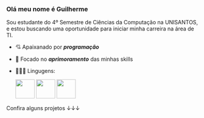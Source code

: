 ### Olá meu nome é Guilherme
Sou estudante do 4º Semestre de Ciências da Computação na UNISANTOS, e estou buscando uma oportunidade para iniciar minha carreira na área de TI.
- 💘 Apaixanado por ***programação***
- 🎯 Focado no ***aprimoramento*** das minhas skills
- 👨🏻‍💻 Lingugens:
  
  <div style="display: inline">
    <img width='50' height='50' src="https://cdn.jsdelivr.net/gh/devicons/devicon@latest/icons/python/python-original-wordmark.svg" />
    <img width='50' height='50' src="https://cdn.jsdelivr.net/gh/devicons/devicon@latest/icons/c/c-original.svg" />
    <img width='50' height='50' src="https://e7.pngegg.com/pngimages/780/934/png-clipart-html-logo-html5-logo-icons-logos-emojis-tech-companies-thumbnail.png"/>
  </div>



Confira alguns projetos ↓↓↓

          
